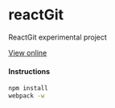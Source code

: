 # reactGit

ReactGit experimental project

[View online](http://nazanin1369.github.io/reactGit/public/index.html)

#### Instructions

```bash
npm install
webpack -w
```
